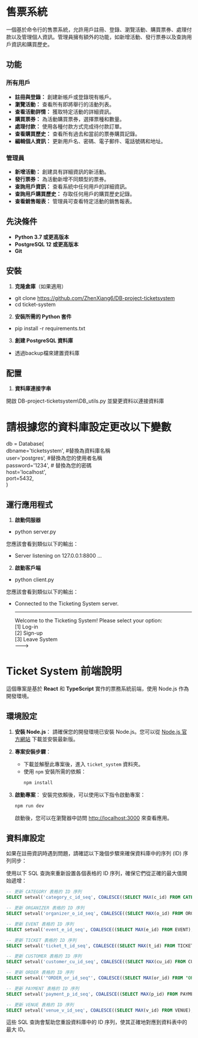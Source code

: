 # 售票系統

一個基於命令行的售票系統，允許用戶註冊、登錄、瀏覽活動、購買票券、處理付款以及管理個人資訊。管理員擁有額外的功能，如新增活動、發行票券以及查詢用戶資訊和購買歷史。

## 功能

### 所有用戶

- **註冊與登錄：** 創建新帳戶或登錄現有帳戶。
- **瀏覽活動：** 查看所有即將舉行的活動列表。
- **查看活動詳情：** 獲取特定活動的詳細資訊。
- **購買票券：** 為活動購買票券，選擇票種和數量。
- **處理付款：** 使用各種付款方式完成待付款訂單。
- **查看購買歷史：** 查看所有過去和當前的票券購買記錄。
- **編輯個人資訊：** 更新用戶名、密碼、電子郵件、電話號碼和地址。

### 管理員

- **新增活動：** 創建具有詳細資訊的新活動。
- **發行票券：** 為活動新增不同類型的票券。
- **查詢用戶資訊：** 查看系統中任何用戶的詳細資訊。
- **查詢用戶購買歷史：** 存取任何用戶的購買歷史記錄。
- **查看銷售報表：** 管理員可查看特定活動的銷售報表。

## 先決條件

- **Python 3.7 或更高版本**
- **PostgreSQL 12 或更高版本**
- **Git**

## 安裝

1. **克隆倉庫**（如果適用）

- git clone https://github.com/ZhenXiang6/DB-project-ticketsystem
- cd ticket-system

2. **安裝所需的 Python 套件**

- pip install -r requirements.txt

3. **創建 PostgreSQL 資料庫**

- 透過backup檔來建置資料庫

## 配置

1. **資料庫連接字串**

開啟 DB-project-ticketsystem\DB_utils.py 並變更資料以連接資料庫

# 請根據您的資料庫設定更改以下變數
db = Database(    
    dbname='ticketsystem',  #替換為資料庫名稱  
    user='postgres',  #替換為您的使用者名稱  
    password='1234',  # 替換為您的密碼  
    host='localhost',   
    port=5432,  
)

## 運行應用程式

1. **啟動伺服器**

- python server.py

您應該會看到類似以下的輸出：
- Server listening on 127.0.0.1:8800 ...

2. **啟動客戶端**

- python client.py
    
您應該會看到類似以下的輸出：
- Connected to the Ticketing System server.

   ----------------------------------------  
   Welcome to the Ticketing System! Please select your option:  
   [1] Log-in  
   [2] Sign-up  
   [3] Leave System  
   --->


# Ticket System 前端說明

這個專案是基於 **React** 和 **TypeScript** 實作的票務系統前端，使用 Node.js 作為開發環境。

## 環境設定

1. **安裝 Node.js**：
   請確保您的開發環境已安裝 Node.js。您可以從 [Node.js 官方網站](https://nodejs.org/) 下載並安裝最新版。

2. **專案安裝步驟**：
   - 下載並解壓此專案後，進入 `ticket_system` 資料夾。
   - 使用 `npm` 安裝所需的依賴：
     ```bash
     npm install
     ```

3. **啟動專案**：
   安裝完依賴後，可以使用以下指令啟動專案：
   ```bash
   npm run dev
   ```

   啟動後，您可以在瀏覽器中訪問 [http://localhost:3000](http://localhost:3000) 來查看應用。

## 資料庫設定

如果在註冊資訊時遇到問題，請確認以下幾個步驟來確保資料庫中的序列 (ID) 序列同步：

使用以下 SQL 查詢來重新設置各個表格的 ID 序列，確保它們從正確的最大值開始遞增：

```sql
-- 更新 CATEGORY 表格的 ID 序列
SELECT setval('category_c_id_seq', COALESCE((SELECT MAX(c_id) FROM CATEGORY), 0) + 1, false);

-- 更新 ORGANIZER 表格的 ID 序列
SELECT setval('organizer_o_id_seq', COALESCE((SELECT MAX(o_id) FROM ORGANIZER), 0) + 1, false);

-- 更新 EVENT 表格的 ID 序列
SELECT setval('event_e_id_seq', COALESCE((SELECT MAX(e_id) FROM EVENT), 0) + 1, false);

-- 更新 TICKET 表格的 ID 序列
SELECT setval('ticket_t_id_seq', COALESCE((SELECT MAX(t_id) FROM TICKET), 0) + 1, false);

-- 更新 CUSTOMER 表格的 ID 序列
SELECT setval('customer_cu_id_seq', COALESCE((SELECT MAX(cu_id) FROM CUSTOMER), 0) + 1, false);

-- 更新 ORDER 表格的 ID 序列
SELECT setval('"ORDER_or_id_seq"', COALESCE((SELECT MAX(or_id) FROM "ORDER"), 0) + 1, false);

-- 更新 PAYMENT 表格的 ID 序列
SELECT setval('payment_p_id_seq', COALESCE((SELECT MAX(p_id) FROM PAYMENT), 0) + 1, false);

-- 更新 VENUE 表格的 ID 序列
SELECT setval('venue_v_id_seq', COALESCE((SELECT MAX(v_id) FROM VENUE), 0) + 1, false);
```

這些 SQL 查詢會幫助您重設資料庫中的 ID 序列，使其正確地對應到資料表中的最大 ID。



